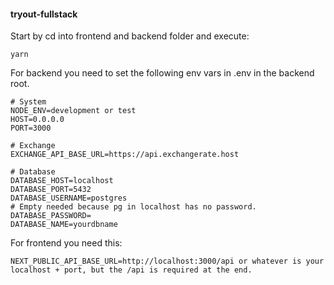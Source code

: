 #### tryout-fullstack

Start by cd into frontend and backend folder and execute:

```yarn```

For backend you need to set the following env vars in .env in the backend root.

```
# System
NODE_ENV=development or test
HOST=0.0.0.0
PORT=3000

# Exchange
EXCHANGE_API_BASE_URL=https://api.exchangerate.host

# Database
DATABASE_HOST=localhost
DATABASE_PORT=5432
DATABASE_USERNAME=postgres
# Empty needed because pg in localhost has no password.
DATABASE_PASSWORD=
DATABASE_NAME=yourdbname
```

For frontend you need this:

```
NEXT_PUBLIC_API_BASE_URL=http://localhost:3000/api or whatever is your localhost + port, but the /api is required at the end.
```

